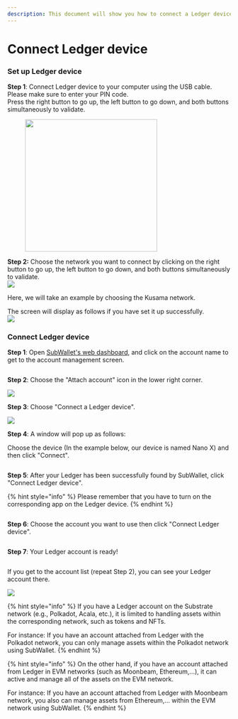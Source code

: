 ```yaml
---
description: This document will show you how to connect a Ledger device to SubWallet.
---
```


# Connect Ledger device

### Set up Ledger device

**Step 1**:  Connect Ledger device to your computer using the USB cable. Please make sure to enter your PIN code.\
Press the right button to go up, the left button to go down, and both buttons simultaneously to validate.

<div align="left">

<figure><img src="../../.gitbook/assets/image (8).png" alt="" width="298"><figcaption></figcaption></figure>

</div>

**Step 2:** Choose the network you want to connect by clicking on the right button to go up, the left button to go down, and both buttons simultaneously to validate.\
![](<../../.gitbook/assets/image (9).png>)

Here, we will take an example by choosing the Kusama network.

The screen will display as follows if you have set it up successfully.\
![](<../../.gitbook/assets/image (10).png>)



### Connect Ledger device

**Step 1**: Open [SubWallet's web dashboard](https://web.subwallet.app/welcome), and click on the account name to get to the account management screen.

<figure><img src="../../.gitbook/assets/image (32) (1).png" alt=""><figcaption></figcaption></figure>

**Step 2**: Choose the "Attach account" icon in the lower right corner.

![](https://lh3.googleusercontent.com/rq2yafAuu5jklJAlN0uj4wjWMpj4ZfWxIVOpzWdY\_xPrNb-pf3R5vRvWCrOAO8lkL0lKovLEh6o2LL8NVschWcqlKhnh7zyM7qCXATsKmvIe28J7by5RZ2Kt6Y-8fCnRnNEabTD7CAE\_ZoAZX\_-F4yg)



**Step 3**: Choose "Connect a Ledger device".

![](<../../.gitbook/assets/image (35) (1).png>)

**Step 4**: A window will pop up as follows:&#x20;

Choose the device (In the example below, our device is named Nano X) and then click "Connect".

<figure><img src="../../.gitbook/assets/image (513).png" alt=""><figcaption></figcaption></figure>

**Step 5**: After your Ledger has been successfully found by SubWallet, click "Connect Ledger device".

{% hint style="info" %}
Please remember that you have to turn on the corresponding app on the Ledger device.
{% endhint %}

<figure><img src="../../.gitbook/assets/image (506).png" alt=""><figcaption></figcaption></figure>

**Step 6**: Choose the account you want to use then click "Connect Ledger device".

<figure><img src="../../.gitbook/assets/image (508).png" alt=""><figcaption></figcaption></figure>

**Step 7**: Your Ledger account is ready!

<figure><img src="../../.gitbook/assets/image (509).png" alt=""><figcaption></figcaption></figure>

If you get to the account list (repeat Step 2), you can see your Ledger account there.

![](<../../.gitbook/assets/image (511).png>)

{% hint style="info" %}
If you have a Ledger account on the Substrate network (e.g., Polkadot, Acala, etc.), it is limited to handling assets within the corresponding network, such as tokens and NFTs.

For instance: If you have an account attached from Ledger with the Polkadot network, you can only manage assets within the Polkadot network using SubWallet.
{% endhint %}

{% hint style="info" %}
On the other hand, if you have an account attached from Ledger in EVM networks (such as Moonbeam, Ethereum,...), it can active and manage all of the assets on the EVM network.

For instance: If you have an account attached from Ledger with Moonbeam network, you also can manage assets from Ethereum,... within the EVM network using SubWallet.
{% endhint %}
